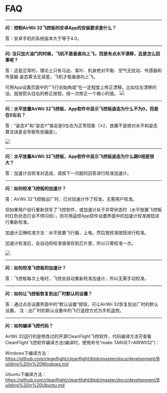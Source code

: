 # FAQ

---

**问：控制AirWii 32飞控板的安卓App的安装要求是什么？**

答：安卓手机的系统版本大于等于4.0。

---

**问: 当只加大油门的时候，飞机不是垂直向上飞，而是有点水平漂移，这是怎么回事呢？**

答：这是正常的，理论上只有马达、桨叶、机身绝对平衡、空气无扰动、传感器和传感器	姿态算法无误差，飞机才能垂直向上飞。 

   可用App设置页面中的“飞行初始角度”在一定程度上修正漂移。比如往左漂移的话，就按箭头往右的修正按钮，按一次修正一个微小的值。
   <img src="~@zh_assets/airwii32_flight_controller/faq01.jpg" />

---

**问：水平放置AirWii 32飞控板，App软件中显示飞控板姿态为什么不为0，而是在0左右？**

答：“姿态X”和“姿态Y”值会是0左右为正常现象（±2，放置不是绝对水平和姿态算法误差会导致有些偏差）。

<img src="~@zh_assets/airwii32_flight_controller/faq02.jpg" />

---

**问：水平放置AirWii 32飞控板，App软件中显示飞控板姿态为什么跟0相差很大？**

答：加速计没校准对造成，请按下一问题的回答进行校准加速计。

---

**问：如何校准飞控板的加速计？**

答：AirWii 32飞控板出厂时，已对加速计作了校准，无需用户校准。

但如果用户自行重新烧写了飞控软件，或加速计处于异常状态时（水平放置飞控板	时红色状态灯会不停闪烁），则可用遥控App软件设置界面中的加速计校准按钮进	行重新校准。

加速计正确校准方法：水平放置飞行器，上电，然后按校准按钮进行校准。

加速计校准后，会自动将校准值保存到芯片里，所以只需校准一次。

<img src="~@zh_assets/airwii32_flight_controller/faq03.jpg" />

---

**问：如何校准飞控板的加速计？**

答：飞控板每次上电时，飞控会自动重新校准加速计，所以无需手动校准。

---

**问：如何让飞控板恢复到出厂时默认的设置？**

答：通过点击设置界面中的“默认设置”按钮，可让AirWii 32恢复到出厂时的默认设置。
注：出厂时的默认设置中的飞行遥控方式为手机遥控。

---

**问：如何编译飞控代码？**

AirWii 32运行的是修改过的开源CleanFlight飞控软件，代码编译方法可查看
CleanFlight飞控软件编译方法(编译时，使用命令“make TARGET=AIRWII32”)：

Windows下编译方法：
https://github.com/cleanflight/cleanflight/blob/master/docs/development/Building%20in%20Windows.md

Ubuntu下编译方法：
https://github.com/cleanflight/cleanflight/blob/master/docs/development/Building%20in%20Ubuntu.md
